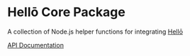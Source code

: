 # Hellō Core Package

A collection of Node.js helper functions for integrating [Hellō](https://hello.dev)

[API Documentation](https://www.hello.dev/docs/sdks/core-client)